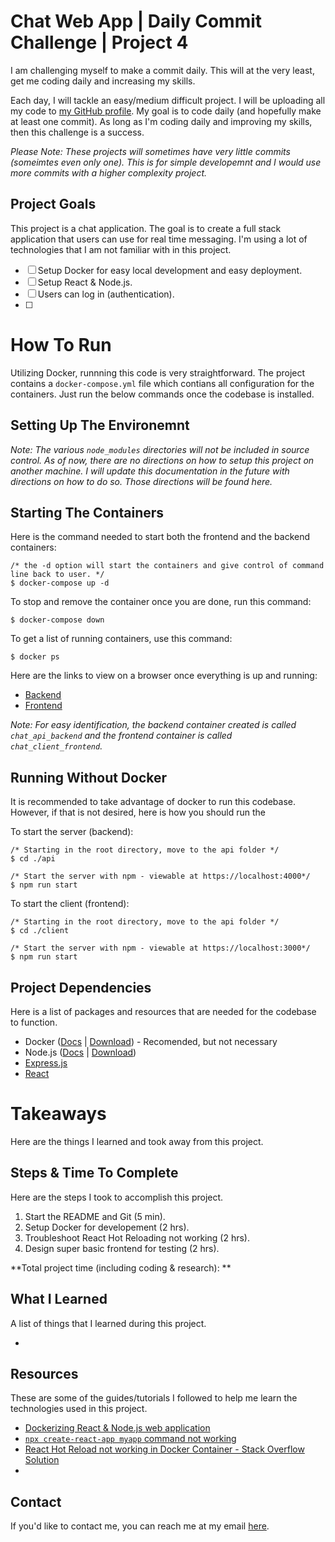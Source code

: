 # Chat Web App | Daily Commit Challenge | Project 4

I am challenging myself to make a commit daily. This will at the very least, get me coding daily and increasing my skills. 

Each day, I will tackle an easy/medium difficult project. I will be uploading all my code to [my GitHub profile](https://github.com/willbushie). My goal is to code daily (and hopefully make at least one commit). As long as I'm coding daily and improving my skills, then this challenge is a success.

*Please Note: These projects will sometimes have very little commits (someimtes even only one). This is for simple developemnt and I would use more commits with a higher complexity project.*

## Project Goals

This project is a chat application. The goal is to create a full stack application that users can use for real time messaging. I'm using a lot of technologies that I am not familiar with in this project. 

- [ ] Setup Docker for easy local development and easy deployment. 
- [ ] Setup React & Node.js. 
- [ ] Users can log in (authentication).
- [ ] 


# How To Run

Utilizing Docker, runnning this code is very straightforward. The project contains a `docker-compose.yml` file which contians all configuration for the containers. Just run the below commands once the codebase is installed. 

## Setting Up The Environemnt

*Note: The various `node_modules` directories will not be included in source control. As of now, there are no directions on how to setup this project on another machine. I will update this documentation in the future with directions on how to do so. Those directions will be found here.*

## Starting The Containers
Here is the command needed to start both the frontend and the backend containers:
```
/* the -d option will start the containers and give control of command line back to user. */
$ docker-compose up -d
```

To stop and remove the container once you are done, run this command:
```
$ docker-compose down
```

To get a list of running containers, use this command: 
```
$ docker ps
```

Here are the links to view on a browser once everything is up and running:
- [Backend](http://localhost:4000/)
- [Frontend](http://localhost:3000/)

*Note: For easy identification, the backend container created is called `chat_api_backend` and the frontend container is called `chat_client_frontend`.*

## Running Without Docker

It is recommended to take advantage of docker to run this codebase. However, if that is not desired, here is how you should run the 

To start the server (backend):
```
/* Starting in the root directory, move to the api folder */
$ cd ./api

/* Start the server with npm - viewable at https://localhost:4000*/
$ npm run start
```

To start the client (frontend):
```
/* Starting in the root directory, move to the api folder */
$ cd ./client

/* Start the server with npm - viewable at https://localhost:3000*/
$ npm run start
```

## Project Dependencies

Here is a list of packages and resources that are needed for the codebase to function.

- Docker ([Docs](https://docs.docker.com/) | [Download](https://www.docker.com/get-started/)) - Recomended, but not necessary
- Node.js ([Docs](https://nodejs.org/en/docs) | [Download](https://nodejs.org/en/download))
- [Express.js](https://expressjs.com/)
- [React](https://react.dev/)

# Takeaways

Here are the things I learned and took away from this project.

## Steps & Time To Complete

Here are the steps I took to accomplish this project. 

1. Start the README and Git (5 min).
2. Setup Docker for developement (2 hrs).
3. Troubleshoot React Hot Reloading not working (2 hrs).
4. Design super basic frontend for testing (2 hrs).

**Total project time (including coding & research): **

## What I Learned

A list of things that I learned during this project.

- 

## Resources

These are some of the guides/tutorials I followed to help me learn the technologies used in this project. 

- [Dockerizing React & Node.js web application](https://dev.to/andrewbaisden/how-to-use-docker-in-your-node-and-react-applications-597e)
- [`npx create-react-app myapp` command not working](https://stackoverflow.com/questions/53657920/i-cant-install-react-using-npx-create-react-app)
- [React Hot Reload not working in Docker Container - Stack Overflow Solution](https://stackoverflow.com/a/72478714)
- 

## Contact

If you'd like to contact me, you can reach me at my email [here](mailto:willbushie@gmail.com).
